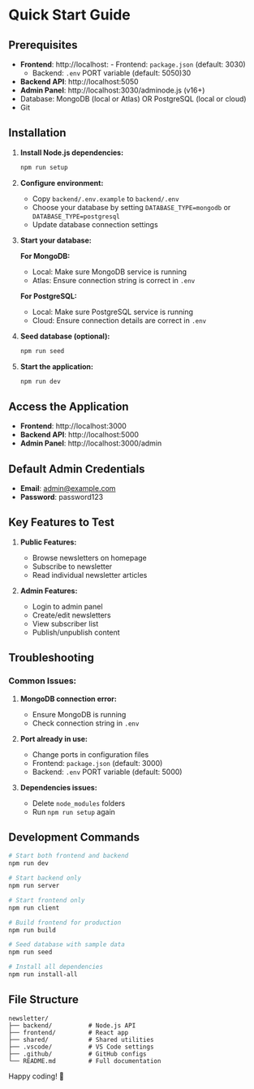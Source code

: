 # Quick Start Guide

## Prerequisites
- **Frontend**: http://localhost:   - Frontend: `package.json` (default: 3030)
   - Backend: `.env` PORT variable (default: 5050)30
- **Backend API**: http://localhost:5050
- **Admin Panel**: http://localhost:3030/adminode.js (v16+)
- Database: MongoDB (local or Atlas) OR PostgreSQL (local or cloud)
- Git

## Installation

1. **Install Node.js dependencies:**
   ```powershell
   npm run setup
   ```

2. **Configure environment:**
   - Copy `backend/.env.example` to `backend/.env`
   - Choose your database by setting `DATABASE_TYPE=mongodb` or `DATABASE_TYPE=postgresql`
   - Update database connection settings

3. **Start your database:**
   
   **For MongoDB:**
   - Local: Make sure MongoDB service is running
   - Atlas: Ensure connection string is correct in `.env`
   
   **For PostgreSQL:**
   - Local: Make sure PostgreSQL service is running
   - Cloud: Ensure connection details are correct in `.env`

4. **Seed database (optional):**
   ```powershell
   npm run seed
   ```

5. **Start the application:**
   ```powershell
   npm run dev
   ```

## Access the Application

- **Frontend**: http://localhost:3000
- **Backend API**: http://localhost:5000
- **Admin Panel**: http://localhost:3000/admin

## Default Admin Credentials
- **Email**: admin@example.com
- **Password**: password123

## Key Features to Test

1. **Public Features:**
   - Browse newsletters on homepage
   - Subscribe to newsletter
   - Read individual newsletter articles

2. **Admin Features:**
   - Login to admin panel
   - Create/edit newsletters
   - View subscriber list
   - Publish/unpublish content

## Troubleshooting

### Common Issues:

1. **MongoDB connection error:**
   - Ensure MongoDB is running
   - Check connection string in `.env`

2. **Port already in use:**
   - Change ports in configuration files
   - Frontend: `package.json` (default: 3000)
   - Backend: `.env` PORT variable (default: 5000)

3. **Dependencies issues:**
   - Delete `node_modules` folders
   - Run `npm run setup` again

## Development Commands

```powershell
# Start both frontend and backend
npm run dev

# Start backend only
npm run server

# Start frontend only
npm run client

# Build frontend for production
npm run build

# Seed database with sample data
npm run seed

# Install all dependencies
npm run install-all
```

## File Structure

```
newsletter/
├── backend/          # Node.js API
├── frontend/         # React app  
├── shared/           # Shared utilities
├── .vscode/          # VS Code settings
├── .github/          # GitHub configs
└── README.md         # Full documentation
```

Happy coding! 🚀
